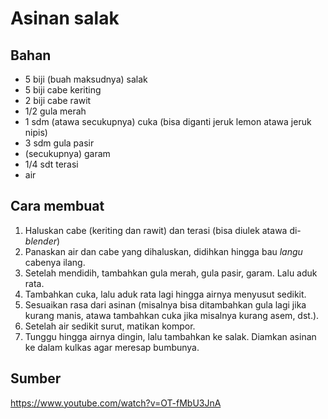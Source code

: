 # Asinan salak

## Bahan

- 5 biji (buah maksudnya) salak
- 5 biji cabe keriting
- 2 biji cabe rawit
- 1/2 gula merah
- 1 sdm (atawa secukupnya) cuka (bisa diganti jeruk lemon atawa jeruk nipis)
- 3 sdm gula pasir
- (secukupnya) garam
- 1/4 sdt terasi
- air

## Cara membuat

1. Haluskan cabe (keriting dan rawit) dan terasi (bisa diulek atawa di-_blender_)
2. Panaskan air dan cabe yang dihaluskan, didihkan hingga bau _langu_ cabenya ilang.
3. Setelah mendidih, tambahkan gula merah, gula pasir, garam. Lalu aduk rata.
4. Tambahkan cuka, lalu aduk rata lagi hingga airnya menyusut sedikit.
5. Sesuaikan rasa dari asinan (misalnya bisa ditambahkan gula lagi jika kurang manis, atawa tambahkan cuka jika misalnya kurang asem, dst.).
6. Setelah air sedikit surut, matikan kompor.
7. Tunggu hingga airnya dingin, lalu tambahkan ke salak. Diamkan asinan ke dalam kulkas agar meresap bumbunya.

## Sumber

https://www.youtube.com/watch?v=OT-fMbU3JnA
